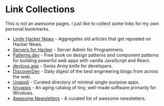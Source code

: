 # Link Collections

This is not an awesome pages. I just like to collect some links for my own personal bookmarks. 

- [Lindy Hacker News](https://hn.lindylearn.io/) - Aggregates old articles that get reposted on Hacker News.
- [Servers for Hacker](https://serversforhackers.com/) - Server Admin for Programmers.
- [Patterns.dev](https://www.patterns.dev/) - Free book on design patterns and component patterns for building powerful web apps with vanilla JavaScript and React.
- [devtoys.app](https://devtoys.app/) - Swiss Army knife for developers.
- [DiscoverDev](https://www.discoverdev.io/) - Daily digest of the best engineering blogs from across the web.
- [Unappli](https://unapp.li/) - Curated directory of minimal single-purpose apps.
- [tinyapps](https://tinyapps.org/) - An aging catalog of tiny, well-made software primarily for Windows.
- [Awesome Newsletters](https://github.com/zudochkin/awesome-newsletters) - A curated list of awesome newsletters.